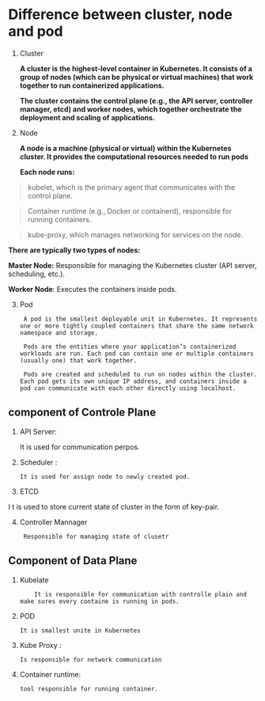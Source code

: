 # Difference between cluster, node and pod
1. Cluster
   
   __A cluster is the highest-level container in Kubernetes. It consists of a group of nodes (which can be physical or virtual machines) that work together to run containerized applications.__

    __The cluster contains the control plane (e.g., the API server, controller manager, etcd) and worker nodes, which together orchestrate the deployment and scaling of applications.__
2.  Node
   
    __A node is a machine (physical or virtual) within the Kubernetes cluster. It provides the computational resources needed to run pods__

    __Each node runs:__

> kubelet, which is the primary agent that communicates with the control plane.

> Container runtime (e.g., Docker or containerd), responsible for running containers.

>kube-proxy, which manages networking for services on the node.

__There are typically two types of nodes:__

__Master Node:__ Responsible for managing the Kubernetes cluster (API server, scheduling, etc.).

__Worker Node__: Executes the containers inside pods.

3. Pod

        A pod is the smallest deployable unit in Kubernetes. It represents one or more tightly coupled containers that share the same network namespace and storage.

        Pods are the entities where your application’s containerized workloads are run. Each pod can contain one or multiple containers (usually one) that work together.

        Pods are created and scheduled to run on nodes within the cluster. Each pod gets its own unique IP address, and containers inside a pod can communicate with each other directly using localhost.


## component of Controle Plane
1. API Server:

    It is used for communication perpos.

2.  Scheduler :

        It is used for assign node to newly created pod.

3.  ETCD

I       t is used to store current state of cluster in the form of key-pair.

4. Controller Mannager
 
        Responsible for managing state of clusetr

 ## Component of Data Plane

 1. Kubelate 

            It is responsible for communication with controlle plain and make sures every containe is running in pods.

 2. POD
 
        It is smallest unite in Kubernetes

 3. Kube Proxy :
 
        Is responsible for network communication

 4. Container runtime: 
 
        tool responsible for running container.